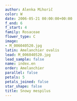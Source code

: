 ```yaml
---
author: Alenka Mihorič
color: W
date: 2006-05-21 00:00:00+00:00
f_end: 6
f_start: 4
family: Rosaceae
flower_type: C
image:
- M_006040520.jpg
latin: Amelanchier ovalis
lead: M_006040520.jpg
lead_sample: false
name: index.en
order: Amelanchier
parallel: false
petals: 5
petals_joined: false
star_shape: false
title: Snowy mespilus
---
```

